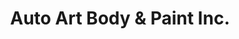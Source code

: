 ---
title: "Auto Art Body & Paint Inc."
url: /cottage-grove/auto-art-body-und-paint-inc/
shop: Autowerkstatt
---